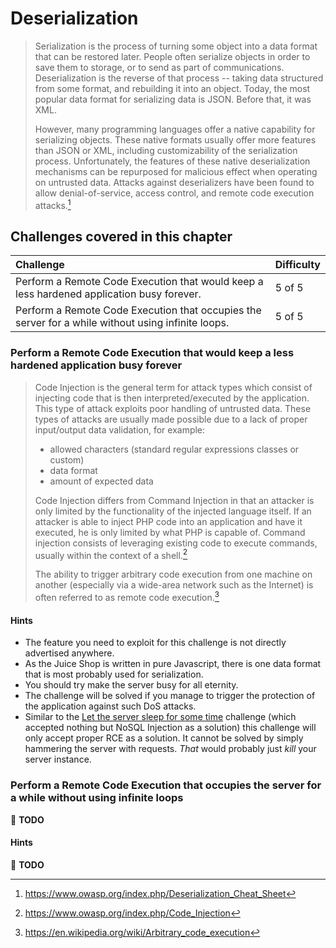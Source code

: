 # Deserialization

> Serialization is the process of turning some object into a data format
> that can be restored later. People often serialize objects in order to
> save them to storage, or to send as part of communications.
> Deserialization is the reverse of that process -- taking data
> structured from some format, and rebuilding it into an object. Today,
> the most popular data format for serializing data is JSON. Before
> that, it was XML.
>
> However, many programming languages offer a native capability for
> serializing objects. These native formats usually offer more features
> than JSON or XML, including customizability of the serialization
> process. Unfortunately, the features of these native deserialization
> mechanisms can be repurposed for malicious effect when operating on
> untrusted data. Attacks against deserializers have been found to allow
> denial-of-service, access control, and remote code execution
> attacks.[^1]

## Challenges covered in this chapter

| Challenge                                                                                          | Difficulty |
|:---------------------------------------------------------------------------------------------------|:-----------|
| Perform a Remote Code Execution that would keep a less hardened application busy forever.          | 5 of 5     |
| Perform a Remote Code Execution that occupies the server for a while without using infinite loops. | 5 of 5     |

### Perform a Remote Code Execution that would keep a less hardened application busy forever

> Code Injection is the general term for attack types which consist of
> injecting code that is then interpreted/executed by the application.
> This type of attack exploits poor handling of untrusted data. These
> types of attacks are usually made possible due to a lack of proper
> input/output data validation, for example:
>
> * allowed characters (standard regular expressions classes or custom)
> * data format
> * amount of expected data
>
> Code Injection differs from Command Injection in that an attacker is
> only limited by the functionality of the injected language itself. If
> an attacker is able to inject PHP code into an application and have it
> executed, he is only limited by what PHP is capable of. Command
> injection consists of leveraging existing code to execute commands,
> usually within the context of a shell.[^2]
>
> The ability to trigger arbitrary code execution from one machine on
> another (especially via a wide-area network such as the Internet) is
> often referred to as remote code execution.[^3]

#### Hints

* The feature you need to exploit for this challenge is not directly
  advertised anywhere.
* As the Juice Shop is written in pure Javascript, there is one data
  format that is most probably used for serialization.
* You should try make the server busy for all eternity.
* The challenge will be solved if you manage to trigger the protection
  of the application against such DoS attacks.
* Similar to the
  [Let the server sleep for some time](nosqli.md#let-the-server-sleep-for-some-time)
  challenge (which accepted nothing but NoSQL Injection as a solution)
  this challenge will only accept proper RCE as a solution. It cannot be
  solved by simply hammering the server with requests. _That_ would
  probably just _kill_ your server instance.

### Perform a Remote Code Execution that occupies the server for a while without using infinite loops

:wrench: **TODO**

#### Hints

:wrench: **TODO**

[^1]: https://www.owasp.org/index.php/Deserialization_Cheat_Sheet

[^2]: https://www.owasp.org/index.php/Code_Injection

[^3]: https://en.wikipedia.org/wiki/Arbitrary_code_execution

